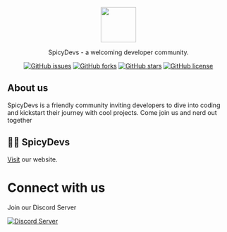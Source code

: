 <p align="center">
 <a href="https://spicydevs.js.org" target="_blank"> <img src="https://oyepriyansh.pages.dev/i/sd.png" height="80"> </a>
</p>

<p align="center">SpicyDevs - a welcoming developer community.</p>

<p align="center">
    <a href="https://github.com/SpicyDevs/spicydevs.github.io/issues"><img alt="GitHub issues" src="https://img.shields.io/github/issues/SpicyDevs/spicydevs.github.io"></a>
    <a href="https://github.com/SpicyDevs/spicydevs.github.io/forks"><img alt="GitHub forks" src="https://img.shields.io/github/forks/SpicyDevs/spicydevs.github.io"></a>
    <a href="https://github.com/SpicyDevs/spicydevs.github.io/stargazers"><img alt="GitHub stars" src="https://img.shields.io/github/stars/SpicyDevs/spicydevs.github.io"></a>
    <a href="https://github.com/SpicyDevs/spicydevs.github.io/blob/main/LICENSE"><img alt="GitHub license" src="https://img.shields.io/github/license/SpicyDevs/spicydevs.github.io"></a>
    </p>

## About us

SpicyDevs is a friendly community inviting developers to dive into coding and kickstart their journey with cool projects. Come join us and nerd out together
    
## 👨‍💻 SpicyDevs

<a href="https://spicydevs.js.org/" target="_blank">Visit</a> our website.

# Connect with us

Join our Discord Server <br>

<a href="https://discord.com/invite/2aAdfJHSWR"><img src="https://invidget.switchblade.xyz/2aAdfJHSWR" alt="Discord Server"></a>




    
